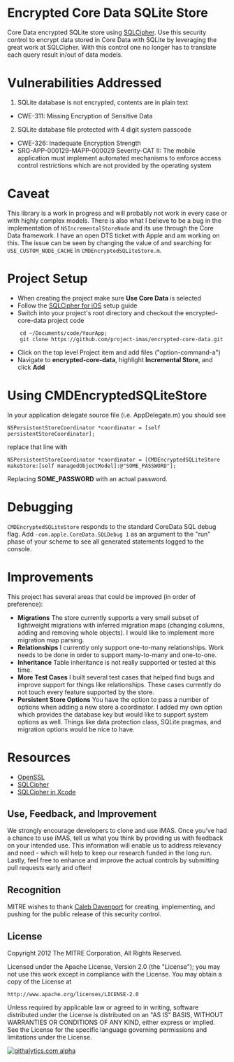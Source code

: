 # Encrypted Core Data SQLite Store

Core Data encrypted SQLite store using [SQLCipher](http://sqlcipher.net). Use this security control to encrypt data stored in Core Data with SQLite by leveraging the great work at SQLCipher. With this control one no longer has to translate each query result in/out of data models.

# Vulnerabilities Addressed

1. SQLite database is not encrypted, contents are in plain text
  - CWE-311: Missing Encryption of Sensitive Data
2. SQLite database file protected with 4 digit system passcode
  - CWE-326: Inadequate Encryption Strength
  - SRG-APP-000129-MAPP-000029  Severity-CAT II: The mobile application must implement automated mechanisms to enforce access control restrictions which are not provided by the operating system

# Caveat
This library is a work in progress and will probably not work in every case or with highly complex models. There is also what I believe to be a bug in the implementation of `NSIncrementalStoreNode` and its use through the Core Data framework. I have an open DTS ticket with Apple and am working on this. The issue can be seen by changing the value of and searching for `USE_CUSTOM_NODE_CACHE` in `CMDEncryptedSQLiteStore.m`.

# Project Setup
  * When creating the project make sure **Use Core Data** is selected
  * Follow the [SQLCipher for iOS](http://sqlcipher.net/ios-tutorial/) setup guide
  * Switch into your project's root directory and checkout the encrypted-core-data project code
```shell
    cd ~/Documents/code/YourApp; 
    git clone https://github.com/project-imas/encrypted-core-data.git
```
  * Click on the top level Project item and add files ("option-command-a")
  * Navigate to **encrypted-core-data**, highlight **Incremental Store**, and click **Add**

# Using CMDEncryptedSQLiteStore

In your application delegate source file (i.e. AppDelegate.m) you should see
```objc
NSPersistentStoreCoordinator *coordinator = [self persistentStoreCoordinator];
```
replace that line with
```objc
NSPersistentStoreCoordinator *coordinator = [CMDEncryptedSQLiteStore makeStore:[self managedObjectModel]:@"SOME_PASSWORD"];
```

Replacing **SOME_PASSWORD** with an actual password.


# Debugging

`CMDEncryptedSQLiteStore` responds to the standard CoreData SQL debug flag. Add `-com.apple.CoreData.SQLDebug 1` as an argument to the "run" phase of your scheme to see all generated statements logged to the console.

# Improvements

This project has several areas that could be improved (in order of preference):

- **Migrations** The store currently supports a very small subset of lightweight migrations with inferred migration maps (changing columns, adding and removing whole objects). I would like to implement more migration map parsing.
- **Relationships** I currently only support one-to-many relationships. Work needs to be done in order to support many-to-many and one-to-one.
- **Inheritance** Table inheritance is not really supported or tested at this time.
- **More Test Cases** I built several test cases that helped find bugs and improve support for things like relationships. These cases currently do not touch every feature supported by the store.
- **Persistent Store Options** You have the option to pass a number of options when adding a new store a coordinator. I added my own option which provides the database key but would like to support system options as well. Things like data protection class, SQLite pragmas, and migration options would be nice to have.

# Resources

- [OpenSSL](http://www.openssl.org)
- [SQLCipher](http://sqlcipher.net)
- [SQLCipher in Xcode](http://sqlcipher.net/sqlcipher-binaries-ios-and-osx/)

## Use, Feedback, and Improvement

We strongly encourage developers to clone and use iMAS. Once you’ve had a chance to use iMAS, tell us what you think by providing us with feedback on your intended use. This information will enable us to address relevancy and need - which will help to keep our research funded in the long run. Lastly, feel free to enhance and improve the actual controls by submitting pull requests early and often!

## Recognition

MITRE wishes to thank [Caleb Davenport](https://github.com/calebmdavenport) for creating, implementing, and pushing for the public release of this security control.

## License

Copyright 2012 The MITRE Corporation, All Rights Reserved.

Licensed under the Apache License, Version 2.0 (the "License");
you may not use this work except in compliance with the License.
You may obtain a copy of the License at

    http://www.apache.org/licenses/LICENSE-2.0

Unless required by applicable law or agreed to in writing, software
distributed under the License is distributed on an "AS IS" BASIS,
WITHOUT WARRANTIES OR CONDITIONS OF ANY KIND, either express or implied.
See the License for the specific language governing permissions and
limitations under the License.

[![githalytics.com alpha](https://cruel-carlota.pagodabox.com/50cf88b71d3c78a0268ae42ea79d8951 "githalytics.com")](http://githalytics.com/project-imas/encrypted-core-data)


